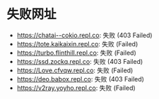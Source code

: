 # 失败网址
- https://chatai--cokio.repl.co: 失败 (403
Failed)
- https://tote.kaikaixin.repl.co: 失败 (Failed)
- https://turbo.flinthill.repl.co: 失败 (Failed)
- https://ssd.zockq.repl.co: 失败 (403
Failed)
- https://Love.cfvqw.repl.co: 失败 (Failed)
- https://deo.babox.repl.co: 失败 (403
Failed)
- https://v2ray.yoyho.repl.co: 失败 (Failed)
